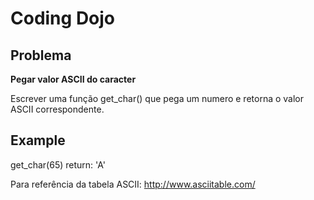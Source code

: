 # Coding Dojo

## Problema

**Pegar valor ASCII do caracter**

Escrever uma função get_char() que pega um numero e retorna o valor ASCII correspondente.

## Example

get_char(65)
return: 'A'

Para referência da tabela ASCII:  http://www.asciitable.com/
